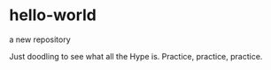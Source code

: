# hello-world
a new repository

Just doodling to see what all the Hype is. Practice, practice, practice.
